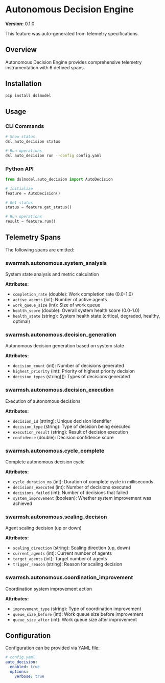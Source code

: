 # Autonomous Decision Engine

**Version:** 0.1.0

This feature was auto-generated from telemetry specifications.

## Overview

Autonomous Decision Engine provides comprehensive telemetry instrumentation with 6 defined spans.

## Installation

```bash
pip install dslmodel
```

## Usage

### CLI Commands

```bash
# Show status
dsl auto_decision status

# Run operations
dsl auto_decision run --config config.yaml
```

### Python API

```python
from dslmodel.auto_decision import AutoDecision

# Initialize
feature = AutoDecision()

# Get status
status = feature.get_status()

# Run operations
result = feature.run()
```

## Telemetry Spans

The following spans are emitted:


### swarmsh.autonomous.system_analysis

System state analysis and metric calculation

**Attributes:**
  - `completion_rate` (double): Work completion rate (0.0-1.0)
  - `active_agents` (int): Number of active agents
  - `work_queue_size` (int): Size of work queue
  - `health_score` (double): Overall system health score (0.0-1.0)
  - `health_state` (string): System health state (critical, degraded, healthy, optimal)

### swarmsh.autonomous.decision_generation

Autonomous decision generation based on system state

**Attributes:**
  - `decision_count` (int): Number of decisions generated
  - `highest_priority` (int): Priority of highest priority decision
  - `decision_types` (string[]): Types of decisions generated

### swarmsh.autonomous.decision_execution

Execution of autonomous decisions

**Attributes:**
  - `decision_id` (string): Unique decision identifier
  - `decision_type` (string): Type of decision being executed
  - `execution_result` (string): Result of decision execution
  - `confidence` (double): Decision confidence score

### swarmsh.autonomous.cycle_complete

Complete autonomous decision cycle

**Attributes:**
  - `cycle_duration_ms` (int): Duration of complete cycle in milliseconds
  - `decisions_executed` (int): Number of decisions executed
  - `decisions_failed` (int): Number of decisions that failed
  - `system_improvement` (boolean): Whether system improvement was achieved

### swarmsh.autonomous.scaling_decision

Agent scaling decision (up or down)

**Attributes:**
  - `scaling_direction` (string): Scaling direction (up, down)
  - `current_agents` (int): Current number of agents
  - `target_agents` (int): Target number of agents
  - `trigger_reason` (string): Reason for scaling decision

### swarmsh.autonomous.coordination_improvement

Coordination system improvement action

**Attributes:**
  - `improvement_type` (string): Type of coordination improvement
  - `queue_size_before` (int): Work queue size before improvement
  - `queue_size_after` (int): Work queue size after improvement


## Configuration

Configuration can be provided via YAML file:

```yaml
# config.yaml
auto_decision:
  enabled: true
  options:
    verbose: true
```
